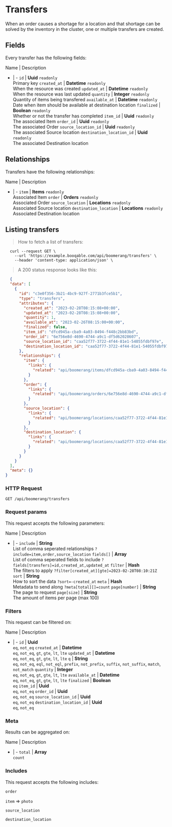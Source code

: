 # Transfers

When an order causes a shortage for a location and that shortage can be solved by the inventory in the cluster, one or multiple transfers are created.

## Fields
Every transfer has the following fields:

Name | Description
- | -
`id` | **Uuid** `readonly`<br>Primary key
`created_at` | **Datetime** `readonly`<br>When the resource was created
`updated_at` | **Datetime** `readonly`<br>When the resource was last updated
`quantity` | **Integer** `readonly`<br>Quantity of items being transfered
`available_at` | **Datetime** `readonly`<br>Date when item should be available at destination location
`finalized` | **Boolean** `readonly`<br>Whether or not the transfer has completed
`item_id` | **Uuid** `readonly`<br>The associated Item
`order_id` | **Uuid** `readonly`<br>The associated Order
`source_location_id` | **Uuid** `readonly`<br>The associated Source location
`destination_location_id` | **Uuid** `readonly`<br>The associated Destination location


## Relationships
Transfers have the following relationships:

Name | Description
- | -
`item` | **Items** `readonly`<br>Associated Item
`order` | **Orders** `readonly`<br>Associated Order
`source_location` | **Locations** `readonly`<br>Associated Source location
`destination_location` | **Locations** `readonly`<br>Associated Destination location


## Listing transfers



> How to fetch a list of transfers:

```shell
  curl --request GET \
    --url 'https://example.booqable.com/api/boomerang/transfers' \
    --header 'content-type: application/json' \
```

> A 200 status response looks like this:

```json
  {
  "data": [
    {
      "id": "c3e0f356-3b21-4bc9-927f-2771b3fce5b1",
      "type": "transfers",
      "attributes": {
        "created_at": "2023-02-28T08:15:08+00:00",
        "updated_at": "2023-02-28T08:15:08+00:00",
        "quantity": 1,
        "available_at": "2023-02-26T08:15:00+00:00",
        "finalized": false,
        "item_id": "dfcd945a-cba9-4a03-8494-f448c2bb83bd",
        "order_id": "6e756e8d-4690-4744-a9c1-df5d62028607",
        "source_location_id": "caa52f77-3722-4f44-81e1-54055fdbf97e",
        "destination_location_id": "caa52f77-3722-4f44-81e1-54055fdbf97e"
      },
      "relationships": {
        "item": {
          "links": {
            "related": "api/boomerang/items/dfcd945a-cba9-4a03-8494-f448c2bb83bd"
          }
        },
        "order": {
          "links": {
            "related": "api/boomerang/orders/6e756e8d-4690-4744-a9c1-df5d62028607"
          }
        },
        "source_location": {
          "links": {
            "related": "api/boomerang/locations/caa52f77-3722-4f44-81e1-54055fdbf97e"
          }
        },
        "destination_location": {
          "links": {
            "related": "api/boomerang/locations/caa52f77-3722-4f44-81e1-54055fdbf97e"
          }
        }
      }
    }
  ],
  "meta": {}
}
```

### HTTP Request

`GET /api/boomerang/transfers`

### Request params

This request accepts the following parameters:

Name | Description
- | -
`include` | **String** <br>List of comma seperated relationships `?include=item,order,source_location`
`fields[]` | **Array** <br>List of comma seperated fields to include `?fields[transfers]=id,created_at,updated_at`
`filter` | **Hash** <br>The filters to apply `?filter[created_at][gte]=2023-02-28T08:10:21Z`
`sort` | **String** <br>How to sort the data `?sort=-created_at`
`meta` | **Hash** <br>Metadata to send along `?meta[total][]=count`
`page[number]` | **String** <br>The page to request
`page[size]` | **String** <br>The amount of items per page (max 100)


### Filters

This request can be filtered on:

Name | Description
- | -
`id` | **Uuid** <br>`eq`, `not_eq`
`created_at` | **Datetime** <br>`eq`, `not_eq`, `gt`, `gte`, `lt`, `lte`
`updated_at` | **Datetime** <br>`eq`, `not_eq`, `gt`, `gte`, `lt`, `lte`
`q` | **String** <br>`eq`, `not_eq`, `eql`, `not_eql`, `prefix`, `not_prefix`, `suffix`, `not_suffix`, `match`, `not_match`
`quantity` | **Integer** <br>`eq`, `not_eq`, `gt`, `gte`, `lt`, `lte`
`available_at` | **Datetime** <br>`eq`, `not_eq`, `gt`, `gte`, `lt`, `lte`
`finalized` | **Boolean** <br>`eq`
`item_id` | **Uuid** <br>`eq`, `not_eq`
`order_id` | **Uuid** <br>`eq`, `not_eq`
`source_location_id` | **Uuid** <br>`eq`, `not_eq`
`destination_location_id` | **Uuid** <br>`eq`, `not_eq`


### Meta

Results can be aggregated on:

Name | Description
- | -
`total` | **Array** <br>`count`


### Includes

This request accepts the following includes:

`order`


`item` => 
`photo`




`source_location`


`destination_location`





